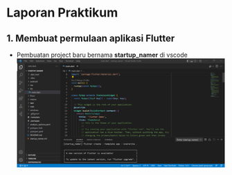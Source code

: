 # Laporan Praktikum

## 1. Membuat permulaan aplikasi Flutter
- Pembuatan project baru bernama **startup_namer** di vscode
![Screenshot](images/newproject_startup_namer.png)





